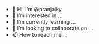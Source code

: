 - 👋 Hi, I’m @pranjalky
- 👀 I’m interested in ...
- 🌱 I’m currently learning ...
- 💞️ I’m looking to collaborate on ...
- 📫 How to reach me ...

<!---
pranjalkat/pranjalkat is a ✨ special ✨ repository because its `README.md` (this file) appears on your GitHub profile.
You can click the Preview link to take a look at your changes.
--->
